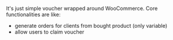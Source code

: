 It's just simple voucher wrapped around WooCommerce. Core functionalities are like:
* generate orders for clients from bought product (only variable)
* allow users to claim voucher
